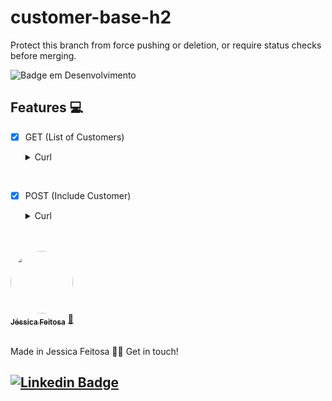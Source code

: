 # customer-base-h2
Protect this branch from force pushing or deletion, or require status checks before merging. 


![Badge em Desenvolvimento](http://img.shields.io/static/v1?label=STATUS&message=EM%20DESENVOLVIMENTO&color=GREEN&style=for-the-badge)


## Features 💻

- [x] GET (List of Customers)
   <details><summary>Curl</summary>
        <p>
  
       curl --location --request GET 'http://localhost:8080/customers' \
       --data-raw ''
<br>

- [x] POST (Include Customer)
   <details><summary>Curl</summary>
        <p>
  
       curl --location --request POST 'http://localhost:8080/customers' \
       --header 'Content-Type: application/json' \
       --data-raw '{
       "customer_id": 39608403811,
       "dateBirth": "06/10/1992",
       "nameCustomer": "Jesga",
       "personCode": "010101",
       "sex": "F",
       "sexDescription": "Feminino",
       "maritalStatusCode": "S",
       "maritalStatusDescription": "Solteira",
       "documentTypeCode": "RG",
       "documentTypeDescription": "RG",
       "numberDocument": "487682580",
       "documentIssuanceDate": "28/08/2020",
       "issuingBody": "test",
       "issuingState": "test",
       "acronymEmitter": "test",
       "stateNumber": "test",
       "ageEmancipatedMinor": "",
       "employeeRegistration": "",
       "companyCode": "91"
      }'
<br>
<br>





<a href="https://github.com/JehhFeitosa">
 <img style="border-radius: 50%;" src="https://avatars.githubusercontent.com/u/58116519?s=400&u=8b96c6759c724308b3cfb9e6a2480fad3f5107c2&v=4" width="100px;" alt=""/>
 <br />
 <sub><b>Jéssica Feitosa</b></sub></a> <a href="https://www.linkedin.com/in/j%C3%A9ssicafeitosa/" title="Rocketseat">🚀</a>
<br>
<br>

Made in Jessica Feitosa 👋🏽 Get in touch!

[![Linkedin Badge](https://img.shields.io/badge/-Jessica-blue?style=flat-square&logo=Linkedin&logoColor=white&link=https://www.linkedin.com/in/jéssicafeitosa/)](https://www.linkedin.com/in/jéssicafeitosa/)
---

